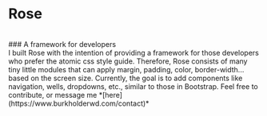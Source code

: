 Rose
 === 
<br/>
 ### A framework for developers
<br/>
I built Rose with the intention of providing a framework for those developers who prefer the atomic css style guide. Therefore, Rose consists of many tiny little modules that can apply margin, padding, color, border-width... based on the screen size. Currently, the goal is to add components like navigation, wells, dropdowns, etc., similar to those in Bootstrap. Feel free to contribute, or message me *[here](https://www.burkholderwd.com/contact)*
